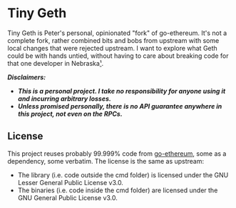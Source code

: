 # Tiny Geth

Tiny Geth is Peter's personal, opinionated "fork" of go-ethereum. It's not a complete fork, rather combined bits and bobs from upstream with some local changes that were rejected upstream. I want to explore what Geth could be with hands untied, without having to care about breaking code for that one developer in Nebraska[¹](https://xkcd.com/2347/).

***Disclaimers:***

- ***This is a personal project. I take no responsibility for anyone using it and incurring arbitrary losses.***
- ***Unless promised personally, there is no API guarantee anywhere in this project, not even on the RPCs.***

## License

This project reuses probably 99.999% code from [go-ethereum](https://github.com/ethereum/go-ethereum), some as a dependency, some verbatim. The license is the same as upstream:

- The library (i.e. code outside the cmd folder) is licensed under the GNU Lesser General Public License v3.0.
- The binaries (i.e. code inside the cmd folder) are licensed under the GNU General Public License v3.0.

